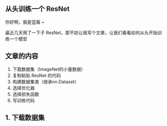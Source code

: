 ## 从头训练一个 ResNet

你好啊，我是蓝莓 ~ 

最近几天用了一下子 ResNet，那不妨让我写个文章，让我们看看如何从头开始训练一个模型



## 文章的内容

1. 下载数据集（ImageNet的小量数据）
2. 复制粘贴 ResNet 的代码
3. 构建数据集类（继承nn.Dataset）
4. 选择优化器
5. 选择损失函数
6. 写训练代码



## 1. 下载数据集





